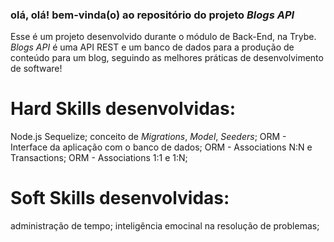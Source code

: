 ### olá, olá! bem-vinda(o) ao repositório do projeto <i> Blogs API </i> 
<!-- 
:warning: IMPORTANTE: você precisa deixar nítido:
- quais arquivos/pastas foram desenvolvidos por você; 

- quais arquivos/pastas foram desenvolvidos pela Trybe.
-->

Esse é um projeto desenvolvido durante o módulo de Back-End, na Trybe.
<i>Blogs API</i> é uma API REST e um banco de dados para a produção de conteúdo para um blog, seguindo as melhores práticas de desenvolvimento de software!

# Hard Skills desenvolvidas:
Node.js
Sequelize;
conceito de <i>Migrations</i>, <i>Model</i>, <i>Seeders</i>;
ORM - Interface da aplicação com o banco de dados;
ORM - Associations N:N e Transactions;
ORM - Associations 1:1 e 1:N;


# Soft Skills desenvolvidas:
administração de tempo;
inteligência emocinal na resolução de problemas;

